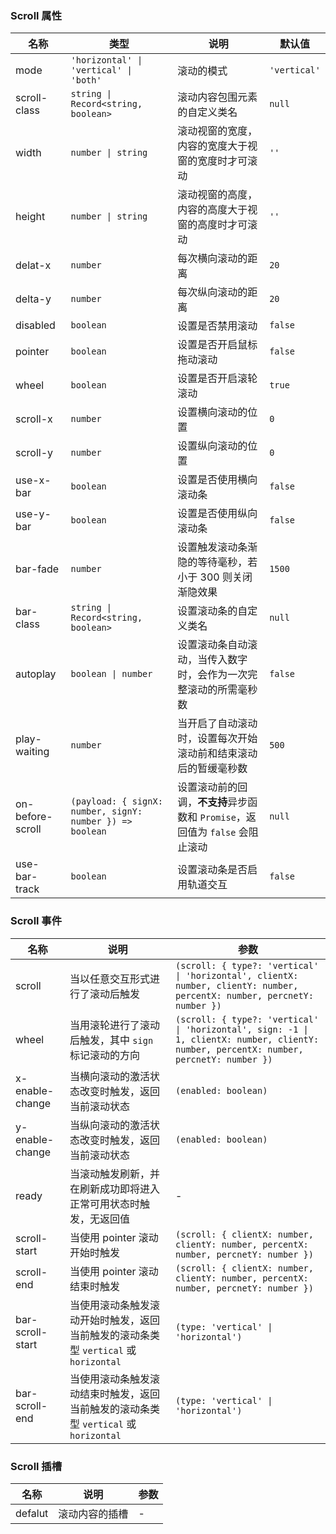 ### Scroll 属性

| 名称          | 类型              | 说明                                                                  | 默认值     |
| ------------- | ----------------- | --------------------------------------------------------------------- | ---------- |
| mode          | `'horizontal' \| 'vertical' \| 'both'`            | 滚动的模式 | `'vertical'` |
| scroll-class  | `string \| Record<string, boolean>`  | 滚动内容包围元素的自定义类名                                          | `null`       |
| width         | `number \| string`  | 滚动视窗的宽度，内容的宽度大于视窗的宽度时才可滚动                    | `''`         |
| height        | `number \| string`  | 滚动视窗的高度，内容的高度大于视窗的高度时才可滚动                    | `''`         |
| delat-x       | `number`            | 每次横向滚动的距离                                                    | `20`         |
| delta-y       | `number`            | 每次纵向滚动的距离                                                    | `20`         |
| disabled      | `boolean`           | 设置是否禁用滚动                                                      | `false`      |
| pointer       | `boolean`           | 设置是否开启鼠标拖动滚动                                              | `false`      |
| wheel         | `boolean`           | 设置是否开启滚轮滚动                                                  | `true`       |
| scroll-x      | `number`            | 设置横向滚动的位置                                                    | `0`          |
| scroll-y      | `number`            | 设置纵向滚动的位置                                                    | `0`          |
| use-x-bar     | `boolean`           | 设置是否使用横向滚动条                                                | `false`      |
| use-y-bar     | `boolean`           | 设置是否使用纵向滚动条                                                | `false`      |
| bar-fade      | `number`            | 设置触发滚动条渐隐的等待毫秒，若小于 300 则关闭渐隐效果               | `1500`       |
| bar-class     | `string \| Record<string, boolean>`  | 设置滚动条的自定义类名                                                | `null`       |
| autoplay      | `boolean \| number` | 设置滚动条自动滚动，当传入数字时，会作为一次完整滚动的所需毫秒数      | `false`      |
| play-waiting  | `number`            | 当开启了自动滚动时，设置每次开始滚动前和结束滚动后的暂缓毫秒数        | `500`        |
| on-before-scroll | `(payload: { signX: number, signY: number }) => boolean`          | 设置滚动前的回调，**不支持**异步函数和 `Promise`，返回值为 ``false`` 会阻止滚动 | `null`       |
| use-bar-track | `boolean`           | 设置滚动条是否启用轨道交互                                            | `false`      |

### Scroll 事件

| 名称                | 说明                                                                                                                       | 参数         |
| ------------------- | -------------------------------------------------------------------------------------------------------------------------- | ------------ |
| scroll           | 当以任意交互形式进行了滚动后触发                           | `(scroll: { type?: 'vertical' \| 'horizontal', clientX: number, clientY: number, percentX: number, percnetY: number })` |
| wheel            | 当用滚轮进行了滚动后触发，其中 `sign` 标记滚动的方向 | `(scroll: { type?: 'vertical' \| 'horizontal', sign: -1 \| 1, clientX: number, clientY: number, percentX: number, percnetY: number })` |
| x-enable-change  | 当横向滚动的激活状态改变时触发，返回当前滚动状态                                                                           | `(enabled: boolean)`      |
| y-enable-change  | 当纵向滚动的激活状态改变时触发，返回当前滚动状态                                                                           | `(enabled: boolean)`      |
| ready            | 当滚动触发刷新，并在刷新成功即将进入正常可用状态时触发，无返回值                                                           | -            |
| scroll-start     | 当使用 pointer 滚动开始时触发                                    | `(scroll: { clientX: number, clientY: number, percentX: number, percnetY: number })` |
| scroll-end       | 当使用 pointer 滚动结束时触发                                    | `(scroll: { clientX: number, clientY: number, percentX: number, percnetY: number })` |
| bar-scroll-start | 当使用滚动条触发滚动开始时触发，返回当前触发的滚动条类型 `vertical` 或 `horizontal`                                        | `(type: 'vertical' \| 'horizontal')`         |
| bar-scroll-end   | 当使用滚动条触发滚动结束时触发，返回当前触发的滚动条类型 `vertical` 或 `horizontal`                                        | `(type: 'vertical' \| 'horizontal')`         |

### Scroll 插槽

| 名称    | 说明           | 参数 |
| ------- | -------------- | --- |
| defalut | 滚动内容的插槽 | - |
